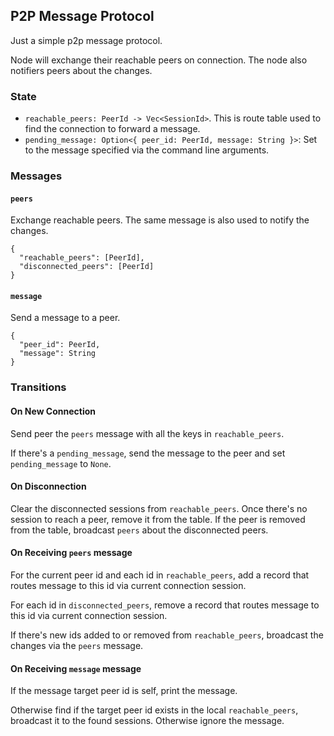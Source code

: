 ## P2P Message Protocol

Just a simple p2p message protocol.

Node will exchange their reachable peers on connection. The node also notifiers peers about the changes.

### State

* `reachable_peers: PeerId -> Vec<SessionId>`. This is route table used to find the connection to forward a message.
* `pending_message: Option<{ peer_id: PeerId, message: String }>`: Set to the message specified via the command line arguments.

### Messages

#### `peers`

Exchange reachable peers. The same message is also used to notify the changes.

```
{
  "reachable_peers": [PeerId],
  "disconnected_peers": [PeerId]
}
```

#### `message`

Send a message to a peer.

```
{
  "peer_id": PeerId,
  "message": String
}
```

### Transitions

#### On New Connection

Send peer the `peers` message with all the keys in `reachable_peers`.

If there's a `pending_message`, send the message to the peer and set `pending_message` to `None`.

#### On Disconnection

Clear the disconnected sessions from `reachable_peers`. Once there's no session to reach a peer, remove it from the table. If the peer is removed from the table, broadcast `peers` about the disconnected peers.

#### On Receiving `peers` message

For the current peer id and each id in `reachable_peers`, add a record that routes message to this id via current connection session.

For each id in `disconnected_peers`, remove a record that routes message to this id via current connection session.

If there's new ids added to or removed from `reachable_peers`, broadcast the changes via the `peers` message.

#### On Receiving `message` message

If the message target peer id is self, print the message.

Otherwise find if the target peer id exists in the local `reachable_peers`, broadcast it to the found sessions. Otherwise ignore the message.
